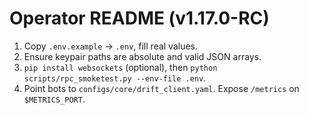 # Operator README (v1.17.0-RC)
1) Copy `.env.example` → `.env`, fill real values.
2) Ensure keypair paths are absolute and valid JSON arrays.
3) `pip install websockets` (optional), then `python scripts/rpc_smoketest.py --env-file .env`.
4) Point bots to `configs/core/drift_client.yaml`. Expose `/metrics` on `$METRICS_PORT`.
